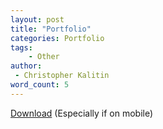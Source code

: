 ```yaml
---
layout: post
title: "Portfolio"
categories: Portfolio
tags:
    - Other
author:
 - Christopher Kalitin
word_count: 5
---
```

<a href="{{site.url}}/assets/Christopher_Kalitin_Portfolio.pdf">Download</a> (Especially if on mobile)

<object data="{{site.url}}/assets/Christopher_Kalitin_Portfolio.pdf" width="1000" height="1000" type='application/pdf'></object>